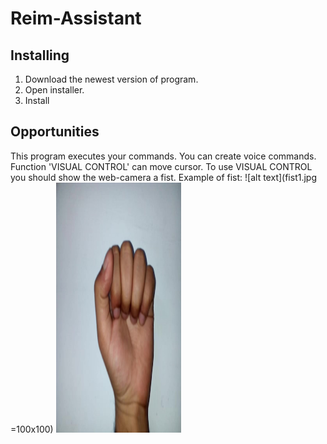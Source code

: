 # Reim-Assistant

## Installing

1. Download the newest version of program.
2. Open installer.
3. Install

## Opportunities

This program executes your commands.
You can create voice commands.
Function 'VISUAL CONTROL' can move cursor.
To use VISUAL CONTROL you should show the web-camera a fist.
Example of fist:
![alt text](fist1.jpg =100x100)
<img src="fist1.jpg" width="200" height="400" />
